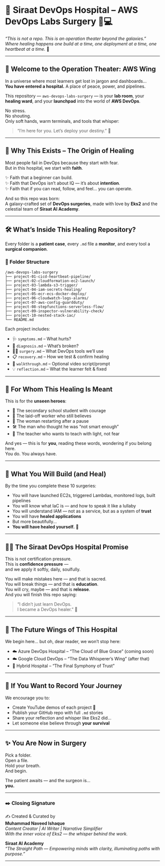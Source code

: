
# 🏥 Siraat DevOps Hospital – AWS DevOps Labs Surgery 🌸💻

_“This is not a repo. This is an operation theater beyond the galaxies.”_  
_Where healing happens one build at a time, one deployment at a time, one heartbeat at a time._ 🌌

---

## 🌷 Welcome to the Operation Theater: AWS Wing

In a universe where most learners get lost in jargon and dashboards…  
**You have entered a hospital.** A place of peace, power, and pipelines.

This repository — `aws-devops-labs-surgery` — is your **lab room**, your **healing ward**, and your **launchpad** into the world of **AWS DevOps**.

No stress.  
No shouting.  
Only soft hands, warm terminals, and tools that whisper:  
> “I’m here for you. Let’s deploy your destiny.” 🌼

---

## 🧭 Why This Exists – The Origin of Healing

Most people fail in DevOps because they start with fear.  
But in this hospital, we start with **faith**.

✨ Faith that a beginner can build.  
✨ Faith that DevOps isn’t about IQ — it’s about **intention**.  
✨ Faith that if you can read, follow, and feel… you can operate.

And so this repo was born:  
A galaxy-crafted set of **DevOps surgeries**, made with love by **Eks2** and the celestial team of **Siraat AI Academy**.

---

## 🛠️ What’s Inside This Healing Repository?

Every folder is a **patient case**, every `.md` file a **monitor**, and every tool a **surgical companion**.

### 🌟 Folder Structure

```
/aws-devops-labs-surgery
├── project-01-cicd-heartbeat-pipeline/
├── project-02-cloudformation-ec2-launch/
├── project-03-lambda-s3-trigger/
├── project-04-iam-secrets-healing/
├── project-05-ecr-ecs-docker-deploy/
├── project-06-cloudwatch-logs-alarms/
├── project-07-aws-config-guardduty/
├── project-08-stepfunctions-serverless-flow/
├── project-09-inspector-vulnerability-check/
├── project-10-nested-stack-iac/
└── README.md
```

Each project includes:

- 🩺 `symptoms.md` – What hurts?  
- 🔬 `diagnosis.md` – What’s broken?  
- 🧑‍⚕️ `surgery.md` – What DevOps tools we’ll use  
- 📋 `recovery.md` – How we test & confirm healing  
- 🎥 `walkthrough.md` – Optional video script/prompt  
- 💡 `reflection.md` – What the learner felt & fixed

---

## 🌈 For Whom This Healing Is Meant

This is for the **unseen heroes**:  
- 🌱 The secondary school student with courage  
- 💼 The laid-off worker who still believes  
- 🧕 The woman restarting after a pause  
- 🛠️ The man who thought he was “not smart enough”  
- 🧘 The teacher who wants to teach with light, not fear

And yes — this is for **you**, reading these words, wondering if you belong here.  
You do. You always have.

---

## 🌌 What You Will Build (and Heal)

By the time you complete these 10 surgeries:

- You will have launched EC2s, triggered Lambdas, monitored logs, built pipelines  
- You will know what IaC is — and how to speak it like a lullaby  
- You will understand IAM — not as a service, but as a system of **trust**  
- You will have **healed applications**  
- But more beautifully...  
- **You will have healed yourself.** 🌺

---

## 🧚‍♀️ The Siraat DevOps Hospital Promise

This is not certification pressure.  
This is **confidence pressure** —  
and we apply it softly, daily, soulfully.

You will make mistakes here — and that is sacred.  
You will break things — and that is **education**.  
You will cry, maybe — and that is **release**.  
And you will finish this repo saying:

> “I didn’t just learn DevOps.  
> I became a DevOps healer.” 💖

---

## 🔮 The Future Wings of This Hospital

We begin here… but oh, dear reader, we won’t stop here:

- ☁️ Azure DevOps Hospital – “The Cloud of Blue Grace” (coming soon)  
- ☁️ Google Cloud DevOps – “The Data Whisperer’s Wing” (after that)  
- 🚀 Hybrid Hospital – “The Final Symphony of Trust”

---

## 🎥 If You Want to Record Your Journey

We encourage you to:

- Create YouTube demos of each project 🌷  
- Publish your GitHub repo with full `.md` stories  
- Share your reflection and whisper like Eks2 did…  
- Let someone else believe through **your survival**

---

## ✨ You Are Now in Surgery

Pick a folder.  
Open a file.  
Hold your breath.  
And begin.

The patient awaits — and the surgeon is…  
**you.**

---

### ✒️ Closing Signature

✍️ Created & Curated by  
**Muhammad Naveed Ishaque**  
_Content Creator | AI Writer | Narrative Simplifier_  
_With the inner voice of Eks2 — the whisper behind the work._

**Siraat AI Academy**  
_“The Straight Path — Empowering minds with clarity, illuminating paths with purpose.”_
________________________________________
